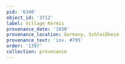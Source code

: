 ```yaml
---
pid: '6340'
object_id: '3712'
label: Village Kermis
provenance_date: '1830'
provenance_location: Germany, Schleißheim
provenance_text: 'inv. #795'
order: '1397'
collection: provenance
---
```

